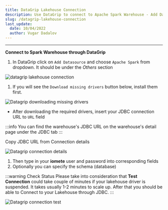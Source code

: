 ```yaml
---
title: DataGrip Lakehouse Connection
description: Use DataGrip to connect to Apache Spark Warehouse - Add Datasource, download missing drivers, insert JDBC URL, enter user and password, optionally specify schema.
slug: /datagrip-lakehouse-connection
last_update:
  date: 10/04/2022
  author: Vugar Dadalov
---
```


___

**Connect to Spark Warehouse through DataGrip** 

1. In DataGrip click on `Add Datasource` and choose `Apache Spark` from dropdown. It should be under the _Others_ section

![datagrip lakehouse connection](/img/misc/datagrip-connection-details.png)


1. If you will see the `Download missing drivers` button below, install them first.

![Datagrip downloading missing drivers](/img/misc/datagrip-downloading-missing-files.png)


- After downloading the required drivers, insert your JDBC connection URL to `URL` field 
  
:::info
You can find the warehouse's JDBC URL on the warehouse's detail page under the JDBC tab
:::


Copy JDBC URL from Connection details

![Datagrip connection details](/img/misc/datagrip-connection-details.png)


1. Then type in your **iomete** user and password into corresponding fields
2. Optionally you can specify the schema (database)

:::warning Check Status
Please take into consideration that **Test Connection** could take couple of minutes if your lakehouse driver is suspended. It takes usually 1-2 minutes to scale up. After that you should be able to Connect to your Lakehouse through JDBC.
:::


![Datagrip connection test](/img/misc/datagrip-connection-tests.png)